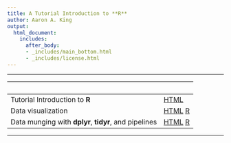 ```yaml
---
title: A Tutorial Introduction to **R**
author: Aaron A. King
output:
  html_document:
    includes:
      after_body:
      - _includes/main_bottom.html
      - _includes/license.html
---
```


----------------------

| &nbsp;                                                | &nbsp;                                   |
|:------------------------------------------------------|:-----------------------------------------|
| Tutorial Introduction to **R**                        | [HTML](tutorial.html)                    |
| Data visualization                                    | [HTML](viz.html)&nbsp;[R](viz.R)         |
| Data munging with **dplyr**, **tidyr**, and pipelines | [HTML](munging.html)&nbsp;[R](munging.R) |

----------------------
